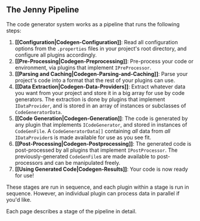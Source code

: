 ## The Jenny Pipeline

The code generator system works as a pipeline that runs the following steps:

1. **[[Configuration|Codegen-Configuration]]**: Read all configuration options from the `.properties` files in your project's root directory, and configure all plugins accordingly.
2. **[[Pre-Processing|Codegen-Preprocessing]]**: Pre-process your code or environment, via plugins that implement `IPreProcessor`.
3. **[[Parsing and Caching|Codegen-Parsing-and-Caching]]**: Parse your project's code into a format that the rest of your plugins can use.
4. **[[Data Extraction|Codegen-Data-Providers]]**: Extract whatever data you want from your project and store it in a big array for use by code generators.  The extraction is done by plugins that implement `IDataProvider`, and is stored in an array of instances or subclasses of `CodeGeneratorData`.
5. **[[Code Generation|Codegen-Generation]]**: The code is generated by any plugin that implements `ICodeGenerator`, and stored in instances of `CodeGenFile`.  A `CodeGeneratorData[]` containing *all* data from *all* `IDataProvider`s is made available for use as you see fit. 
6. **[[Post-Processing|Codegen-Postprocessing]]**: The generated code is post-processed by all plugins that implement `IPostProcessor`.  The previously-generated `CodeGenFile`s are made available to post-processors and can be manipulated freely.
7. **[[Using Generated Code|Codegen-Results]]**: Your code is now ready for use!

These stages are run in sequence, and each plugin within a stage is run in sequence.  However, an individual plugin can process data in parallel if you'd like.

Each page describes a stage of the pipeline in detail.